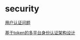 # security

[用户认证问题](https://qiankunli.github.io/2016/08/25/security.html)

[基于token的多平台身份认证架构设计](https://www.cnblogs.com/beer/p/6029861.html)
